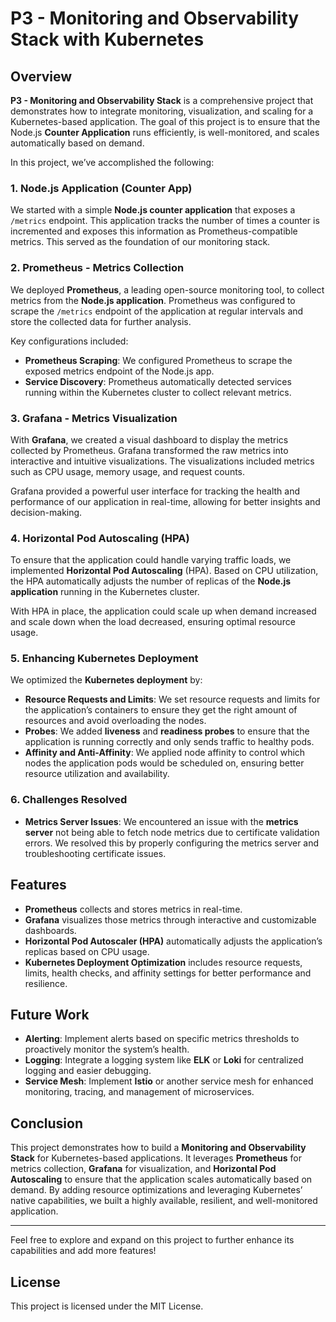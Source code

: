 # P3 - Monitoring and Observability Stack with Kubernetes

## Overview

**P3 - Monitoring and Observability Stack** is a comprehensive project that demonstrates how to integrate monitoring, visualization, and scaling for a Kubernetes-based application. The goal of this project is to ensure that the Node.js **Counter Application** runs efficiently, is well-monitored, and scales automatically based on demand.

In this project, we’ve accomplished the following:

### 1. **Node.js Application (Counter App)**
We started with a simple **Node.js counter application** that exposes a `/metrics` endpoint. This application tracks the number of times a counter is incremented and exposes this information as Prometheus-compatible metrics. This served as the foundation of our monitoring stack.

### 2. **Prometheus - Metrics Collection**
We deployed **Prometheus**, a leading open-source monitoring tool, to collect metrics from the **Node.js application**. Prometheus was configured to scrape the `/metrics` endpoint of the application at regular intervals and store the collected data for further analysis.

Key configurations included:
- **Prometheus Scraping**: We configured Prometheus to scrape the exposed metrics endpoint of the Node.js app.
- **Service Discovery**: Prometheus automatically detected services running within the Kubernetes cluster to collect relevant metrics.

### 3. **Grafana - Metrics Visualization**
With **Grafana**, we created a visual dashboard to display the metrics collected by Prometheus. Grafana transformed the raw metrics into interactive and intuitive visualizations. The visualizations included metrics such as CPU usage, memory usage, and request counts.

Grafana provided a powerful user interface for tracking the health and performance of our application in real-time, allowing for better insights and decision-making.

### 4. **Horizontal Pod Autoscaling (HPA)**
To ensure that the application could handle varying traffic loads, we implemented **Horizontal Pod Autoscaling** (HPA). Based on CPU utilization, the HPA automatically adjusts the number of replicas of the **Node.js application** running in the Kubernetes cluster.

With HPA in place, the application could scale up when demand increased and scale down when the load decreased, ensuring optimal resource usage.

### 5. **Enhancing Kubernetes Deployment**
We optimized the **Kubernetes deployment** by:
- **Resource Requests and Limits**: We set resource requests and limits for the application’s containers to ensure they get the right amount of resources and avoid overloading the nodes.
- **Probes**: We added **liveness** and **readiness probes** to ensure that the application is running correctly and only sends traffic to healthy pods.
- **Affinity and Anti-Affinity**: We applied node affinity to control which nodes the application pods would be scheduled on, ensuring better resource utilization and availability.

### 6. **Challenges Resolved**
- **Metrics Server Issues**: We encountered an issue with the **metrics server** not being able to fetch node metrics due to certificate validation errors. We resolved this by properly configuring the metrics server and troubleshooting certificate issues.

## Features
- **Prometheus** collects and stores metrics in real-time.
- **Grafana** visualizes those metrics through interactive and customizable dashboards.
- **Horizontal Pod Autoscaler (HPA)** automatically adjusts the application’s replicas based on CPU usage.
- **Kubernetes Deployment Optimization** includes resource requests, limits, health checks, and affinity settings for better performance and resilience.

## Future Work
- **Alerting**: Implement alerts based on specific metrics thresholds to proactively monitor the system’s health.
- **Logging**: Integrate a logging system like **ELK** or **Loki** for centralized logging and easier debugging.
- **Service Mesh**: Implement **Istio** or another service mesh for enhanced monitoring, tracing, and management of microservices.

## Conclusion
This project demonstrates how to build a **Monitoring and Observability Stack** for Kubernetes-based applications. It leverages **Prometheus** for metrics collection, **Grafana** for visualization, and **Horizontal Pod Autoscaling** to ensure that the application scales automatically based on demand. By adding resource optimizations and leveraging Kubernetes’ native capabilities, we built a highly available, resilient, and well-monitored application.

---

Feel free to explore and expand on this project to further enhance its capabilities and add more features!

## License

This project is licensed under the MIT License.
